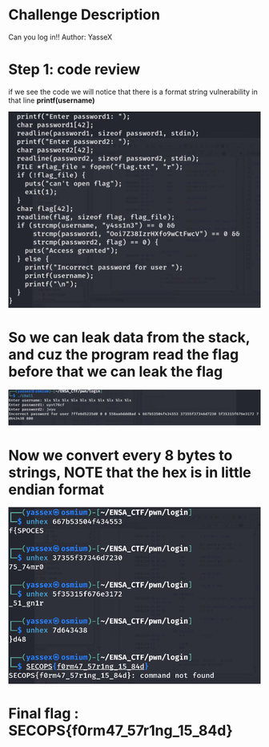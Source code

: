 # Challenge Description

Can you log in!!
Author: YasseX

# Step 1: code review 

if we see the code we will notice that there is a format string vulnerability in that line 
**printf(username)**

![](../assets/pic4.png)

# So we can leak data from the stack, and cuz the program read the flag before that we can leak the flag 

![](../assets/pic5.png)

# Now we convert every 8 bytes to strings, NOTE that the hex is in little endian format

![](../assets/pic6.png)

# Final flag : SECOPS{f0rm47_57r1ng_15_84d}
